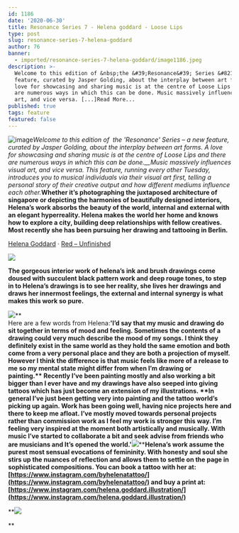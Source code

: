 ```yaml
---
id: 1186
date: '2020-06-30'
title: Resonance Series 7 - Helena goddard - Loose Lips
type: post
slug: resonance-series-7-helena-goddard
author: 76
banner:
  - imported/resonance-series-7-helena-goddard/image1186.jpeg
description: >-
  Welcome to this edition of &nbsp;the &#39;Resonance&#39; Series &#8211; a new
  feature, curated by Jasper Golding, about the interplay between art forms. A
  love for showcasing and sharing music is at the centre of Loose Lips and there
  are numerous ways in which this can be done. Music massively influences visual
  art, and vice versa. [...]Read More...
published: true
tags: feature
featured: false
---
```

![image](../imported/resonance-series-7-helena-goddard/image1186.jpeg)_Welcome to this edition of  the 'Resonance' Series – a new feature, curated by Jasper Golding, about the interplay between art forms. A love for showcasing and sharing music is at the centre of Loose Lips and there are numerous ways in which this can be done.__Music massively influences visual art, and vice versa. This feature, running every other Tuesday, introduces you to musical individuals via their visual art first, telling a personal story of their creative output and how different mediums influence each other._**Whether it’s photographing the juxtaposed architecture of singapore or depicting the harmonies of beautifully designed interiors, Helena’s work absorbs the beauty of the world, internal and external with an elegant hyperreality. Helena makes the world her home and knows how to explore a city, building deep relationships with fellow creatives. Most recently she has been pursuing her drawing and tattooing in Berlin.** 

[Helena Goddard](https://soundcloud.com/helena-goddard "Helena Goddard") · [Red – Unfinished](https://soundcloud.com/helena-goddard/redunfinished "Red - Unfinished")

**![](https://lh3.googleusercontent.com/ttzvWJZrmt022GttFZk5Bc4ZO0X1FqA1uxWmtq5RG1SamRqu1rlbe8UoC0d9xTVuvPVMA8IY5BcE7HiTBLoGlQFCLv6WXyIOn1XYNuReLNAO3BGrpjUHev4QAwpoWhq3vp46QfvQ)**

**The gorgeous interior work of helena’s ink and brush drawings come doused with succulent black pattern work and deep rouge tones, to step in to Helena’s drawings is to see her reality, she lives her drawings and draws her innermost feelings, the external and internal synergy is what makes this work so pure.**  

**![](https://lh4.googleusercontent.com/jqg_pe9W1Sq7P40uwpZweYzofuL4pXAbUwEoiZMQlFcsOclpDnP-s161uG-mlKlDEmkjK99pokh4ZUF0Ngn3vnIO4sIwyioi8IeZQiE0zB5NDi0GxSBIDm9k7kiQ_Av4-C17aDDB)****  
Here are a few words from Helena:****'I’d say that my music and drawing do sit together in terms of mood and feeling. Sometimes the contents of a drawing could very much describe the mood of my songs. I think they definitely exist in the same world as they hold the same emotion and both come from a very personal place and they are both a projection of myself. However I think the difference is that music feels like more of a release to me so my mental state might differ from when I’m drawing or painting.** **Recently I’ve been painting mostly and also working a bit bigger than I ever have and my drawings have also seeped into giving tattoos which has just become an extension of my illustrations.** **In general I’ve just been getting very into painting and the tattoo world’s picking up again. Work has been going well, having nice projects here and there to keep me afloat. I’ve mostly moved towards personal projects rather than commission work as I feel my work is stronger this way. I’m feeling very inspired at the moment both artistically and musically. With music I’ve started to collaborate a bit and seek advise from friends who are musicians and It’s opened the world.'****![](https://lh3.googleusercontent.com/kiZC7U6Nm4l6zLJ685MB23b81CYPoNKqVztAnpLVBs4_8YQzy4XGXm3TgTXshvNCYP6RpwAw_Vs3Za8MjCozqACbpLSisB4v72jKHWuVpuLq6bluEtYPJjYkKmF-4_SC8gVNC6tI)****Helena’s work assume the purest most sensual evocations of femininity. With honesty and soul she stirs up the nuances of reflection and allows them to settle on the page in sophisticated compositions. You can book a tattoo with her at: [](https://www.instagram.com/byhelenatattoo/)[https://www.instagram.com/byhelenatattoo/](https://www.instagram.com/byhelenatattoo/) and buy a print at: [](https://www.instagram.com/helena.goddard.illustration/)[https://www.instagram.com/helena.goddard.illustration/](https://www.instagram.com/helena.goddard.illustration/)**

**![](https://lh3.googleusercontent.com/WvyqKGW0BqCZ3tv6yvB1-TtaZprIus23FPTXdG-oA0ZV-1FKAuZdZAN37c8S6ln0lnTScrrSkD4Xkd7jeZP7jHs1pd3IUGJdC3XMN-0iyRuEg9In1Gr0NbJT55nVJbeGibrlxKCo)

**